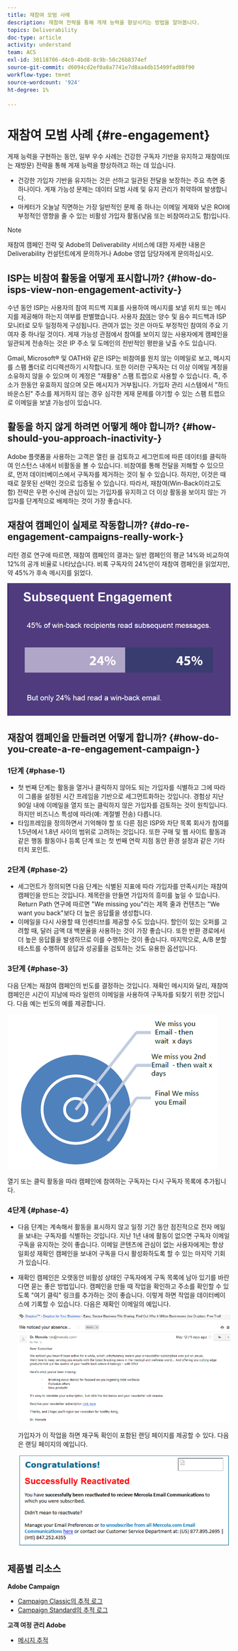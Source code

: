 ```yaml
---
title: 재참여 모범 사례
description: 재참여 전략을 통해 게재 능력을 향상시키는 방법을 알아봅니다.
topics: Deliverability
doc-type: article
activity: understand
team: ACS
exl-id: 30118706-d4c0-4bd8-8c9b-50c26b8374ef
source-git-commit: d6094cd2ef0a8a7741e7d8aa4db15499fad08f90
workflow-type: tm+mt
source-wordcount: '924'
ht-degree: 1%

---
```


# 재참여 모범 사례 {#re-engagement}

게재 능력을 구현하는 동안, 일부 우수 사례는 건강한 구독자 기반을 유지하고 재참여(또는 재방문) 전략을 통해 게재 능력을 향상하려고 하는 데 있습니다.

* 건강한 가입자 기반을 유지하는 것은 선하고 일관된 전달을 보장하는 주요 측면 중 하나이다. 게재 가능성 문제는 데이터 모범 사례 및 유지 관리가 취약하여 발생합니다.
* 마케터가 오늘날 직면하는 가장 일반적인 문제 중 하나는 이메일 게재와 낮은 ROI에 부정적인 영향을 줄 수 있는 비활성 가입자 활동(낮음 또는 비참여라고도 함)입니다.

>[!NOTE]
>
>재참여 캠페인 전략 및 Adobe의 Deliverability 서비스에 대한 자세한 내용은 Deliverability 컨설턴트에게 문의하거나 Adobe 영업 담당자에게 문의하십시오.

## ISP는 비참여 활동을 어떻게 표시합니까? {#how-do-isps-view-non-engagement-activity-}

수년 동안 ISP는 사용자의 참여 피드백 지표를 사용하여 메시지를 보낼 위치 또는 메시지를 제공해야 하는지 여부를 판별했습니다. 사용자 [참여](/help/engagement.md)는 양수 및 음수 피드백과 ISP 모니터로 모두 일정하게 구성됩니다. 관여가 없는 것은 아마도 부정적인 참여의 주요 기여자 중 하나일 것이다. 게재 가능성 관점에서 참여를 보이지 않는 사용자에게 캠페인을 일관되게 전송하는 것은 IP 주소 및 도메인의 전반적인 평판을 낮출 수도 있습니다.

Gmail, Microsoft® 및 OATH와 같은 ISP는 비참여를 원치 않는 이메일로 보고, 메시지를 스팸 폴더로 리디렉션하기 시작합니다. 또한 이러한 구독자는 더 이상 이메일 계정을 소유하지 않을 수 있으며 이 계정은 &quot;재활용&quot; 스팸 트랩으로 사용할 수 있습니다. 즉, 주소가 한동안 유효하지 않으며 모든 메시지가 거부됩니다. 가입자 관리 시스템에서 &quot;하드 바운스된&quot; 주소를 제거하지 않는 경우 심각한 게재 문제를 야기할 수 있는 스팸 트랩으로 이메일을 보낼 가능성이 있습니다.

## 활동을 하지 않게 하려면 어떻게 해야 합니까? {#how-should-you-approach-inactivity-}

Adobe 플랫폼을 사용하는 고객은 열린 을 검토하고 세그먼트에 따른 데이터를 클릭하여 인스턴스 내에서 비활동을 볼 수 있습니다. 비참여를 통해 전달을 저해할 수 있으므로, 먼저 데이터베이스에서 구독자를 제거하는 것이 될 수 있습니다. 하지만, 이것은 때때로 잘못된 선택인 것으로 입증될 수 있습니다. 따라서, 재참여(Win-Back이라고도 함) 전략은 우편 수신에 관심이 있는 가입자를 유지하고 더 이상 활동을 보이지 않는 가입자를 단계적으로 배제하는 것이 가장 좋습니다.

## 재참여 캠페인이 실제로 작동합니까? {#do-re-engagement-campaigns-really-work-}

리턴 경로 연구에 따르면, 재참여 캠페인의 결과는 일반 캠페인의 평균 14%와 비교하여 12%의 공개 비율로 나타났습니다. 비록 구독자의 24%만이 재참여 캠페인을 읽었지만, 약 45%가 후속 메시지를 읽었다.

![](../../help/assets/deliverability_implementation_1.png)

## 재참여 캠페인을 만들려면 어떻게 합니까? {#how-do-you-create-a-re-engagement-campaign-}

### 1단계 {#phase-1}

* 첫 번째 단계는 활동을 열거나 클릭하지 않아도 되는 가입자를 식별하고 그에 따라 이 그룹을 설정된 시간 프레임을 기반으로 세그먼트화하는 것입니다. 경험상 지난 90일 내에 이메일을 열지 또는 클릭하지 않은 가입자를 검토하는 것이 원칙입니다. 하지만 비즈니스 특성에 따라(예: 계절별 전송) 다릅니다.
* 타임프레임을 정의하면서 기억해야 할 또 다른 점은 ISP와 차단 목록 회사가 참여를 1.5년에서 1.8년 사이의 범위로 고려하는 것입니다. 또한 구매 및 웹 사이트 활동과 같은 행동 활동이나 등록 단계 또는 첫 번째 연락 지점 동안 환경 설정과 같은 기타 터치 포인트.

### 2단계 {#phase-2}

* 세그먼트가 정의되면 다음 단계는 식별된 지표에 따라 가입자를 만족시키는 재참여 캠페인을 만드는 것입니다. 제목란을 만들면 가입자의 흥미를 높일 수 있습니다. Return Path 연구에 따르면 &quot;We missing you&quot;라는 제목 줄과 컨텐츠는 &quot;We want you back&quot;보다 더 높은 응답률을 생성합니다.
* 이메일을 다시 사용할 때 인센티브를 제공할 수도 있습니다. 할인이 있는 오퍼를 고려할 때, 달러 금액 대 백분율을 사용하는 것이 가장 좋습니다. 또한 반환 경로에서 더 높은 응답률을 발생하므로 이를 수행하는 것이 좋습니다. 마지막으로, A/B 분할 테스트를 수행하여 응답과 성공률을 검토하는 것도 유용한 옵션입니다.

### 3단계 {#phase-3}

다음 단계는 재참여 캠페인의 빈도를 결정하는 것입니다. 재확인 메시지와 달리, 재참여 캠페인은 시간이 지남에 따라 일련의 이메일을 사용하여 구독자를 되찾기 위한 것입니다. 다음 예는 빈도의 예를 제공합니다.

![](../../help/assets/deliverability_implementation_2.png)

열기 또는 클릭 활동을 따라 캠페인에 참여하는 구독자는 다시 구독자 목록에 추가됩니다.

### 4단계 {#phase-4}

* 다음 단계는 계속해서 활동을 표시하지 않고 일정 기간 동안 점진적으로 전자 메일을 보내는 구독자를 식별하는 것입니다. 지난 1년 내에 활동이 없으면 구독자 이메일 구독을 유지하는 것이 좋습니다. 이메일 콘텐츠에 관심이 없는 사용자에게는 항상 일회성 재확인 캠페인을 보내어 구독을 다시 활성화하도록 할 수 있는 마지막 기회가 있습니다.
* 재확인 캠페인은 오랫동안 비활성 상태인 구독자에게 구독 목록에 남아 있기를 바란다면 묻는 좋은 방법입니다. 캠페인을 만들 때 작업을 확인하고 주소를 확인할 수 있도록 &quot;여기 클릭&quot; 링크를 추가하는 것이 좋습니다. 이렇게 하면 작업을 데이터베이스에 기록할 수 있습니다. 다음은 재확인 이메일의 예입니다.

   ![](../../help/assets/deliverability_implementation_3.png)

   가입자가 이 작업을 하면 재구독 확인이 포함된 랜딩 페이지를 제공할 수 있다. 다음은 랜딩 페이지의 예입니다.

   ![](../../help/assets/deliverability_implementation_4.png)

## 제품별 리소스

**Adobe Campaign**

* [Campaign Classic의 추적 로그](https://experienceleague.adobe.com/docs/campaign-classic/using/sending-messages/monitoring-deliveries/delivery-dashboard.html#tracking-logs)
* [Campaign Standard의 추적 로그](https://experienceleague.adobe.com/docs/campaign-standard/using/testing-and-sending/sending-and-tracking-messages/tracking-messages.html#tracking-logs)

**고객 여정 관리 Adobe**

* [메시지 추적](https://experienceleague.adobe.com/docs/journey-optimizer/using/reporting/message-tracking.html?lang=ko)
